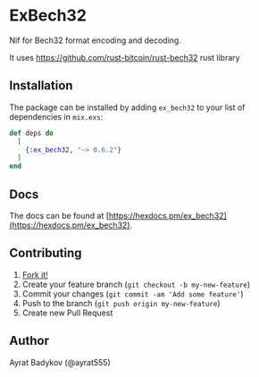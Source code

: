 # ExBech32

Nif for Bech32 format encoding and decoding.

It uses https://github.com/rust-bitcoin/rust-bech32 rust library

## Installation

The package can be installed by adding `ex_bech32` to your list of dependencies in `mix.exs`:

```elixir
def deps do
  [
    {:ex_bech32, "~> 0.6.2"}
  ]
end
```

## Docs

The docs can be found at [https://hexdocs.pm/ex_bech32](https://hexdocs.pm/ex_bech32).

## Contributing

1. [Fork it!](https://github.com/ayrat555/ex_bech32)
2. Create your feature branch (`git checkout -b my-new-feature`)
3. Commit your changes (`git commit -am 'Add some feature'`)
4. Push to the branch (`git push origin my-new-feature`)
5. Create new Pull Request

## Author

Ayrat Badykov (@ayrat555)
